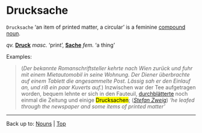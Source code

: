 # Drucksache

`Drucksache` ‘an item of printed matter, a circular’ is a feminine [compound noun](../../compoundNouns.md).

*qv.* **[Druck](../../d/dr/Druck.md)** *masc.* ‘print’, **[Sache](../../s/sa/Sache.md)** *fem.* ‘a thing’

Examples:

> (*Der bekannte Romanschriftsteller kehrte nach Wien zurück und fuhr mit einem Mietautomobil in seine Wohnung. Der Diener überbrachte auf einem Tablett die angesammelte Post. Lässig sah er den Einlauf an, und riß ein paar Kuverts auf.*) Inzwischen war der Tee aufgetragen worden, bequem lehnte er sich in den Fauteuil, [durchblätterte](../../../verbs/d/du/durchblaettern.md) noch einmal die Zeitung und einige <mark>Drucksachen</mark>; (*[Stefan Zweig](../../../texts/StefanZweig/BriefEinerUnbekannten.md)*) *‘he leafed through the newspaper and some items of printed matter’*

----

Back up to: [Nouns](../../index.md) | [Top](../../../index.md)
